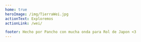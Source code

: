 ```yaml
---
home: true
heroImage: /img/TierraWei.jpg
actionText: Exploremos
actionLink: /wei/

footer: Hecho por Pancho con mucha onda para Rol de Japon <3
---
```

